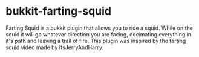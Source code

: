 bukkit-farting-squid
====================

Farting Squid is a  bukkit plugin that allows you to ride a squid. While on the squid it will go whatever direction you are facing, decimating everything in it's path and leaving a trail of fire. This plugin was inspired by the farting squid video made by ItsJerryAndHarry. 
